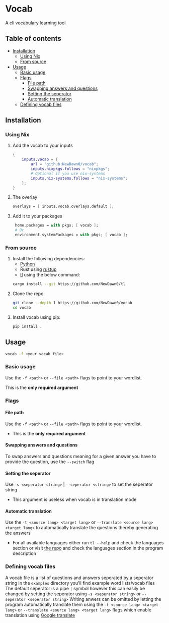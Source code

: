 # Vocab

A cli vocabulary learning tool

## Table of contents

<!-- vim-markdown-toc GFM -->

* [Installation](#installation)
    * [Using Nix](#using-nix)
    * [From source](#from-source)
* [Usage](#usage)
    * [Basic usage](#basic-usage)
    * [Flags](#flags)
        * [File path](#file-path)
        * [Swapping answers and questions](#swapping-answers-and-questions)
        * [Setting the seperator](#setting-the-seperator)
        * [Automatic translation](#automatic-translation)
    * [Defining vocab files](#defining-vocab-files)

<!-- vim-markdown-toc -->

## Installation

### Using Nix

1. Add the vocab to your inputs

   ```nix
   {
       inputs.vocab = {
           url = "github:NewDawn0/vocab";
           inputs.nixpkgs.follows = "nixpkgs";
           # Optional if you use nix-systems
           inputs.nix-systems.follows = "nix-systems";
       };
   }
   ```

2. The overlay

   ```nix
   overlays = [ inputs.vocab.overlays.default ];
   ```

3. Add it to your packages

   ```nix
    home.packages = with pkgs; [ vocab ];
    # Or
    environment.systemPackages = with pkgs; [ vocab ];

   ```

### From source

1. Install the following dependencies:
   - [Python](https://www.python.org/downloads/)
   - Rust using [rustup](https://rustup.rs)
   - [tl](https://github.com/NewDawn0/tl) using the below command:
   ```bash
   cargo install --git https://github.com/NewDawn0/tl
   ```
3. Clone the repo:
   ```bash
   git clone --depth 1 https://github.com/NewDawn0/vocab
   cd vocab
   ```
4. Install vocab using pip:
   ```bash
   pip install .
   ```

## Usage

```bash
vocab -f <your vocab file>
```

### Basic usage

Use the `-f <path>` or `--file <path>` flags to point to your wordlist.

This is the **only required argument**

### Flags

#### File path

Use the `-f <path>` or `--file <path>` flags to point to your wordlist.

- This is the **only required argument**

#### Swapping answers and questions

To swap answers and questions meaning for a given answer you have to provide the question, use the `--switch` flag

#### Setting the seperator

Use `-s <seperator string>` | `--seperator <string>` to set the seperator string

- This argument is useless when vocab is in translation mode

#### Automatic translation

Use the `-t <source lang> <target lang>` or `--translate <source lang> <target lang>` to automatically translate the questions thereby generating the answers

- For all available languages either run `tl --help` and check the languages section or visit [the repo](https://github.com/NewDawn0/tl) and check the languages section in the program description

### Defining vocab files

A vocab file is a list of questions and answers seperated by a seperator string
In the `examples` directory you'll find example word lists/vocab files
The default seperator is a pipe `|` symbol however this can easily be changed by setting the seperator using `-s <seperator string>` or `--seperator <seperator string>`
Writing anwers can be omitted by letting the program automatically translate them using the `-t <source lang> <target lang>` or `--translate <source lang> <target lang>` flags which enable translation using [Google translate](https://translate.google.com)
